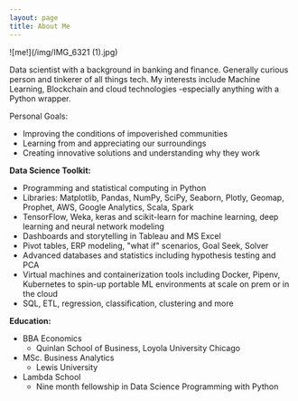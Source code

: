 ```yaml
---
layout: page
title: About Me
---
```

![me!](/img/IMG_6321 (1).jpg)

Data scientist with a background in banking and finance. Generally curious person and tinkerer of all things tech. My interests include Machine Learning, Blockchain and cloud technologies -especially anything with a Python wrapper. 

Personal Goals:
- Improving the conditions of impoverished communities
- Learning from and appreciating our surroundings
- Creating innovative solutions and understanding why they work

**Data Science Toolkit:**
- Programming and statistical computing in Python
- Libraries: Matplotlib, Pandas, NumPy, SciPy, Seaborn, Plotly, Geomap, Prophet, AWS, Google Analytics,  Scala, Spark
- TensorFlow, Weka, keras and scikit-learn for machine learning, deep learning and neural network modeling
- Dashboards and storytelling in Tableau and MS Excel 
- Pivot tables, ERP modeling, "what if" scenarios, Goal Seek, Solver
- Advanced databases and statistics including hypothesis testing and PCA 
- Virtual machines and containerization tools including Docker, Pipenv, Kubernetes to spin-up portable ML environments at scale on prem or in the cloud
- SQL, ETL, regression, classification, clustering and more

**Education:**
- BBA Economics
    - Quinlan School of Business, Loyola University Chicago
- MSc. Business Analytics 
    - Lewis University
- Lambda School 
    - Nine month fellowship in Data Science Programming with Python
